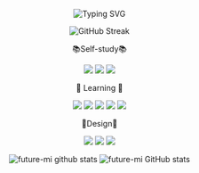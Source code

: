 <div align=center>

![Typing SVG](https://readme-typing-svg.herokuapp.com?font=Segoe+Print&color=%23F79E1F&center=%EA%B1%B0%EC%A7%93%EC%9D%98&vCenter=%EA%B1%B0%EC%A7%93%EC%9D%98&multiline=true&lines=%F0%9F%92%96I+want+with+you+in+my+future%F0%9F%92%96)


![GitHub Streak](https://github-readme-streak-stats.herokuapp.com/?user=DenverCoder1&theme=flag-india)

<p align="center">
📚Self-study📚 
 <p align="center">
 <img src="https://img.shields.io/badge/Python-14354C.svg?logo=python&logoColor=white">
 <img src="https://img.shields.io/badge/HTML-E34F26.svg?logo=html5&logoColor=white">
 <img src="https://img.shields.io/badge/CSS-1572B6.svg?logo=css3&logoColor=white"/> 

<p align="center">
 🏫 Learning 🏫
 <p align="center">
 <img src="https://img.shields.io/badge/Java-007396.svg?logo=java&logoColor=white">
 <img src="https://img.shields.io/badge/JavaScript-F7DF1E.svg?logo=javascript&logoColor=black">
 <img src="https://img.shields.io/badge/Oracle-F00000.svg?logo=oracle&logoColor=white">
 <img src="https://img.shields.io/badge/Eclipse IDE-2C2255?style=flate&logo=Eclipse IDE&logoColor=white">
 <img src="https://img.shields.io/badge/Amazon AWS-232F3E?style=flate&logo=Amazon AWS&logoColor=white">

<p align="center">
🎨Design🎨
<p align="center">
  <img src="https://img.shields.io/badge/Adobe Photoshop-31A8FF?style=flat&logo=Adobe Photoshop&logoColor=white"/></a>
  <img src="https://img.shields.io/badge/Adobe Premiere Pro-9999FF?style=flat&logo=Adobe Premiere Pro&logoColor=white"/></a>
  <img src="https://img.shields.io/badge/Adobe After Effects-9999FF?style=flat&logo=Adobe After Effects&logoColor=white"/></a>
 
![future-mi github stats](https://github-readme-stats.vercel.app/api/top-langs/?username=future-mi&show_icons=true&hide_border=true&title_color=004386&icon_color=004386&layout=compact)
![future-mi GitHub stats](https://github-readme-stats.vercel.app/api?username=future-m&theme=flag-india&show_icons=true)

</div>

